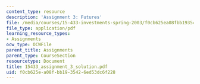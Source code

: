 ```yaml
---
content_type: resource
description: 'Assignment 3: Futures'
file: /media/courses/15-433-investments-spring-2003/f0cb625ea08fbb1935426ed53dc6f228_15433_assignment_3_solution.pdf
file_type: application/pdf
learning_resource_types:
- Assignments
ocw_type: OCWFile
parent_title: Assignments
parent_type: CourseSection
resourcetype: Document
title: 15433_assignment_3_solution.pdf
uid: f0cb625e-a08f-bb19-3542-6ed53dc6f228
---
```


